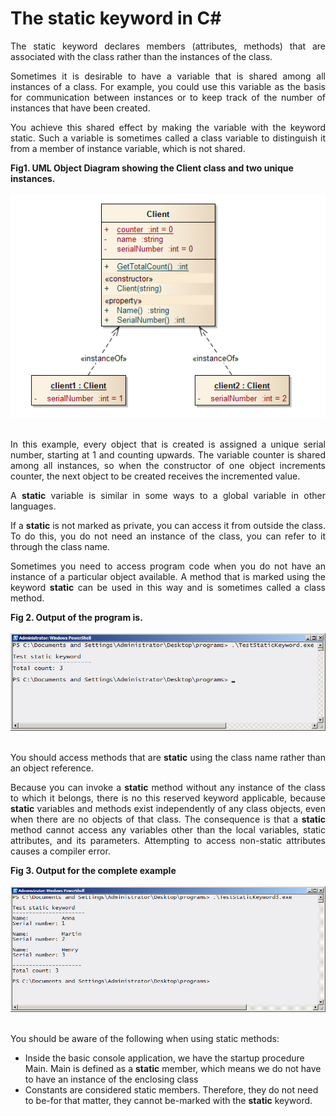 # The static keyword in C#
        
<p align="justify">
            The static keyword declares members (attributes, methods) that are associated with the class rather than the instances of the class.
        </p>
        <p align="justify">
            Sometimes it is desirable to have a variable that is shared among all instances of a class. For example, you could use this variable as the basis for communication between instances or to keep track of the number of instances that have been created.
        </p>
        <p align="justify">
            You achieve this shared effect by making the variable with the keyword static. Such a variable is sometimes called a class variable to distinguish it from a member of instance variable, which is not shared.
        </p>
        <div><b>Fig1. UML Object Diagram showing the Client class and two unique instances.</b></div><br>
        <div>
<a href="http://destyy.com/wy62II" target="_blank">
<IMG src="picture_library/statickeyword/staticClientDiagram.png">
</a>
</div><br>
        <p align="justify">
        In this example, every object that is created is assigned a unique serial number, starting at 1 and counting upwards. The variable counter is shared among all instances, so when the constructor of one object increments counter, the next object to be created receives the incremented value.
        </p>
        <p align="justify">A <b>static</b> variable is similar in some ways to a global variable in other languages.</p>
        <p align="justify">
        If a <b>static</b> is not marked as private, you can access it from outside the class. To do this, you do not need an instance of the class, you can refer to it through the class name.
        </p>
        <div>
        <p align="justify">Sometimes you need to access program code when you do not have an instance of a particular object available. A method that is marked using the keyword <b>static</b> can be used in this way and is sometimes called a class method.</p>
        <div><b>Fig 2. Output of the program is.</b></div><br>
        <div>
<IMG src="picture_library/statickeyword/Output1.png" width="710">
</div><br>
        <p align="justify">
        You should access methods that are <b>static</b> using the class name rather than an object reference.
        </p>
        <p align="justify">
        Because you can invoke a <b>static</b> method without any instance of the class to which it belongs, there is no this reserved keyword applicable, because <b>static</b> variables and methods exist independently of any class objects, even when there are no objects of that class. The consequence is that a <b>static</b> method cannot access any variables other than the local variables, static attributes, and its parameters. Attempting to access non-static attributes causes a compiler error.
        </p>
        <div><b>Fig 3. Output for the complete example</b></div><br>
        <div>
<IMG src="picture_library/statickeyword/Output2.png" width="710">
</div><br>
        <p align="justify">
            You should be aware of the following when using static methods:
            <ul>
            <li>Inside the basic console application, we have the startup procedure Main. Main is defined as a <b>static</b> member, which means we do not have to have an instance of the enclosing class 
            </li>
            <li>
            Constants are considered static members. Therefore, they do not need to be-for that matter, they cannot be-marked with the <b>static</b> keyword.
            </li>
            </ul>
        </p>
